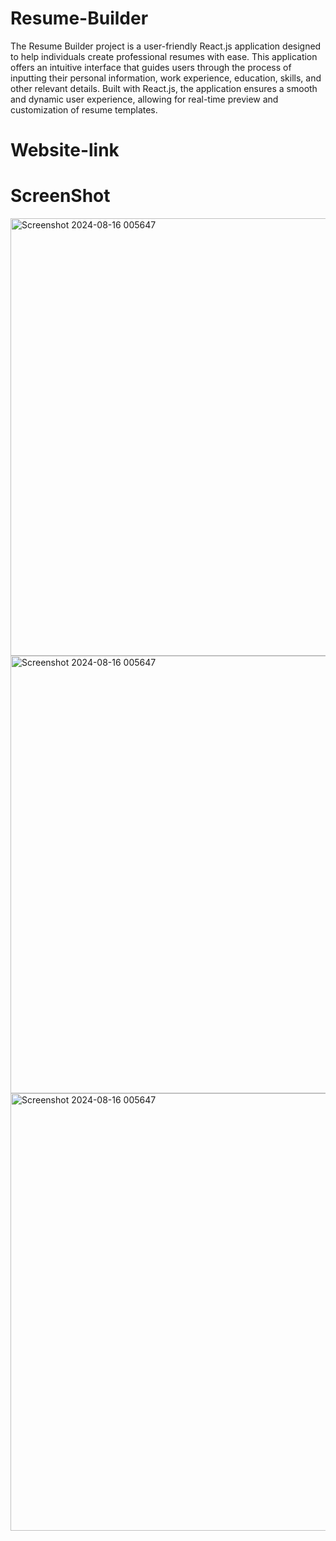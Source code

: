 ﻿# Resume-Builder


The Resume Builder project is a user-friendly React.js application designed to help individuals create professional resumes with ease. This application offers an intuitive interface that guides users through the process of inputting their personal information, work experience, education, skills, and other relevant details. Built with React.js, the application ensures a smooth and dynamic user experience, allowing for real-time preview and customization of resume templates.

# Website-link





# ScreenShot




<img width="700" alt="Screenshot 2024-08-16 005647" src="https://github.com/user-attachments/assets/5d0f01ae-d095-4940-b93a-e70e6e2caf2b">



















<img width="700" alt="Screenshot 2024-08-16 005647" src="https://github.com/user-attachments/assets/930ff9a5-d1ff-4dcb-be0a-0403964410c2">



















<img width="700" alt="Screenshot 2024-08-16 005647" src="https://drive.google.com/file/d/1yxQO5Apu634ZoUSehRgd4M7bK78ndQUj/view?usp=sharing">















 

